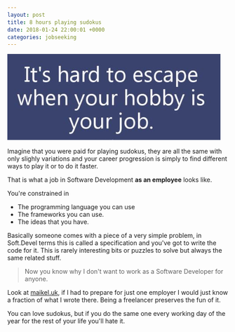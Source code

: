 ```yaml
---
layout: post
title: 8 hours playing sudokus
date: 2018-01-24 22:00:01 +0000
categories: jobseeking
---
```

![](/uploads/2018/02/04/2769001erter.JPG)

Imagine that you were paid for playing sudokus, they are all the same with only slighly variations and your career progression is simply to find different ways to play it or to do it faster.

That is what a job in Software Development **as an employee** looks like.

You're constrained in

* The programming language you can use
* The frameworks you can use.
* The ideas that you have.

Basically someone comes with a piece of a very simple problem, in Soft.Devel terms this is called a specification and you've got to write the code for it. This is rarely interesting bits or puzzles to solve but always the same related stuff.

> Now you know why I don't want to work as a Software Developer for anyone.

Look at [maikel.uk](https://www.maikel.uk), if I had to prepare for just one employer I would just know a fraction of what I wrote there. Being a freelancer preserves the fun of it.

You can love sudokus, but if you do the same one every working day of the year for the rest of your life you'll hate it.
